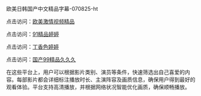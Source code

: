 欧美日韩国产中文精品字幕-070825-ht

点击访问：<a href="https://heiliaowzu4ur.pages.dev">欧美激情视频精品</a>

点击访问：<a href="https://heiliaozj3tjd.pages.dev">91精品婷婷</a>

点击访问：<a href="https://heiliaoe8ajia.pages.dev">丁香色婷婷</a>

点击访问：<a href="https://heiliaoxqkkct.pages.dev">国产99精品久久久</a>

在这些平台上，用户可以根据影片类别、演员等条件，快速筛选出自己喜爱的内容。每部影片都会详细标注播放时长、主演阵容及画质信息，确保用户得到最好的观看体验。平台支持高清播放，并根据网络状况智能优化画质，确保顺畅播放。

<span style="display:none;">[Canonical link](https://github.com/enha20250708/enha1 ）</span>
